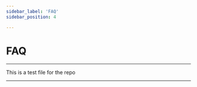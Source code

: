 ```yaml
---
sidebar_label: 'FAQ'
sidebar_position: 4

---
```


# **FAQ**

---

This is a test file for the repo

---
